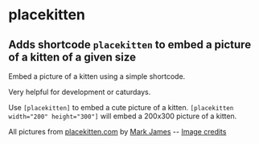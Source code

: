 # placekitten
## Adds shortcode `placekitten` to embed a picture of a kitten of a given size

Embed a picture of a kitten using a simple shortcode.

Very helpful for development or caturdays.

Use `[placekitten]` to embed a cute picture of a kitten.
`[placekitten width="200" height="300"]` will embed a 200x300 picture of a kitten.

All pictures from [placekitten.com](http://placekitten.com/ "{placekitten}") by [Mark James](http://mark.james.name/) -- [Image credits](http://placekitten.com/attribution.html "placekitten Image attribution")
